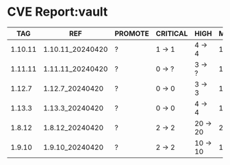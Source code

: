 # CVE Report:vault
|   TAG   |       REF        | PROMOTE | CRITICAL |   HIGH   |  MEDIUM  |  LOW   | UNKNOWN |
|---------|------------------|---------|----------|----------|----------|--------|---------|
| 1.10.11 | 1.10.11_20240420 | ?       | 1 -> 1   | 4 -> 4   | 13 -> 13 | 2 -> 2 | 0 -> 0  |
| 1.11.11 | 1.11.11_20240420 | ?       | 0 -> ?   | 3 -> ?   | 13 -> ?  | 3 -> ? | 0 -> ?  |
| 1.12.7  | 1.12.7_20240420  | ?       | 0 -> 0   | 3 -> 3   | 13 -> 13 | 3 -> 1 | 0 -> 0  |
| 1.13.3  | 1.13.3_20240420  | ?       | 0 -> 0   | 4 -> 4   | 16 -> 16 | 3 -> 1 | 0 -> 0  |
| 1.8.12  | 1.8.12_20240420  | ?       | 2 -> 2   | 20 -> 20 | 21 -> 21 | 3 -> 3 | 0 -> 0  |
| 1.9.10  | 1.9.10_20240420  | ?       | 2 -> 2   | 10 -> 10 | 16 -> 16 | 2 -> 2 | 0 -> 0  |
